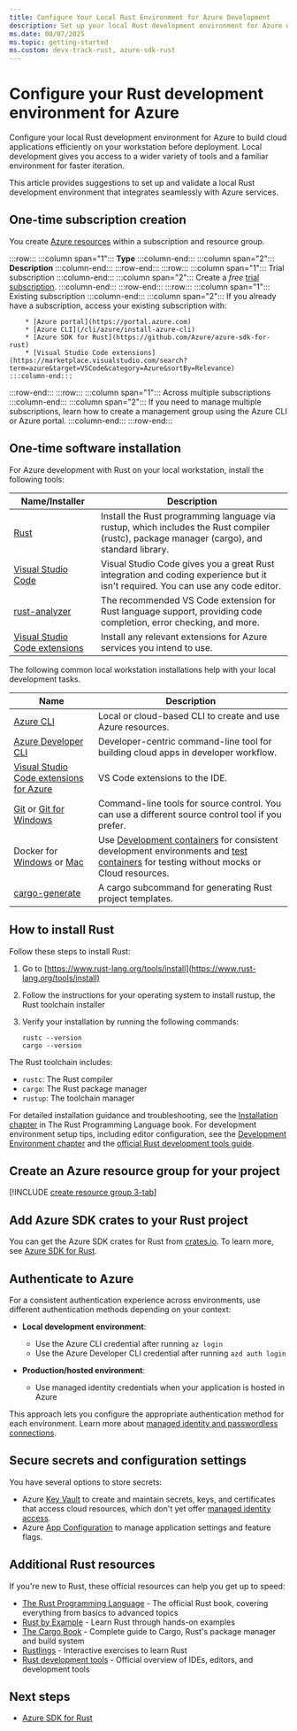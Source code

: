 ```yaml
---
title: Configure Your Local Rust Environment for Azure Development
description: Set up your local Rust development environment for Azure with installation suggestions, SDK crates, authentication methods, and essential tools. Start building cloud applications today.
ms.date: 08/07/2025
ms.topic: getting-started
ms.custom: devx-track-rust, azure-sdk-rust
---
```


# Configure your Rust development environment for Azure

Configure your local Rust development environment for Azure to build cloud applications efficiently on your workstation before deployment. Local development gives you access to a wider variety of tools and a familiar environment for faster iteration.

This article provides suggestions to set up and validate a local Rust development environment that integrates seamlessly with Azure services.

## One-time subscription creation

You create [Azure resources](/azure/cloud-adoption-framework/ready/azure-setup-guide/organize-resources?tabs=AzureManagementGroupsAndHierarchy) within a subscription and resource group. 

:::row:::
    :::column span="1":::
        **Type**
    :::column-end:::
    :::column span="2":::
        **Description**
    :::column-end:::
:::row-end:::
:::row:::
    :::column span="1":::
        Trial subscription
    :::column-end:::
    :::column span="2":::
        Create a _free_ [trial subscription](https://azure.microsoft.com/free/).
    :::column-end:::
:::row-end:::
:::row:::
    :::column span="1":::
        Existing subscription
    :::column-end:::
    :::column span="2":::
        If you already have a subscription, access your existing subscription with:

        * [Azure portal](https://portal.azure.com)
        * [Azure CLI](/cli/azure/install-azure-cli)
        * [Azure SDK for Rust](https://github.com/Azure/azure-sdk-for-rust)
        * [Visual Studio Code extensions](https://marketplace.visualstudio.com/search?term=azure&target=VSCode&category=Azure&sortBy=Relevance)
    :::column-end:::
:::row-end:::
:::row:::
    :::column span="1":::
        Across multiple subscriptions
    :::column-end:::
    :::column span="2":::
        If you need to manage multiple subscriptions, learn how to create a management group using the Azure CLI or Azure portal.
    :::column-end:::
:::row-end:::

## One-time software installation

For Azure development with Rust on your local workstation, install the following tools:

|Name/Installer|Description|
|--|--|
|[Rust](https://www.rust-lang.org/tools/install)|Install the Rust programming language via rustup, which includes the Rust compiler (rustc), package manager (cargo), and standard library.|
|[Visual Studio Code](https://code.visualstudio.com/)|Visual Studio Code gives you a great Rust integration and coding experience but it isn't required. You can use any code editor.|
|[rust-analyzer](https://marketplace.visualstudio.com/items?itemName=rust-lang.rust-analyzer)|The recommended VS Code extension for Rust language support, providing code completion, error checking, and more.|
|[Visual Studio Code extensions](https://marketplace.visualstudio.com/search?term=azure&target=VSCode&category=Azure&sortBy=Relevance)|Install any relevant extensions for Azure services you intend to use.|

The following common local workstation installations help with your local development tasks.

|Name|Description|
|--|--|
|[Azure CLI](/cli/azure/get-started-with-azure-cli)|Local or cloud-based CLI to create and use Azure resources.|
|[Azure Developer CLI](../../azure-developer-cli/overview.md?tabs=other)|Developer-centric command-line tool for building cloud apps in developer workflow.|
|[Visual Studio Code extensions for Azure](https://marketplace.visualstudio.com/search?term=azure&target=VSCode&category=Azure&sortBy=Relevance) |VS Code extensions to the IDE.|
|[Git](https://git-scm.com/downloads) or [Git for Windows](https://gitforwindows.org/)| Command-line tools for source control. You can use a different source control tool if you prefer. |
|Docker for [Windows](https://docs.docker.com/desktop/install/windows-install/) or [Mac](https://docs.docker.com/desktop/install/mac-install/)|Use [Development containers](https://containers.dev/) for consistent development environments and [test containers](https://testcontainers.com/) for testing without mocks or Cloud resources.|
|[cargo-generate](https://github.com/cargo-generate/cargo-generate)|A cargo subcommand for generating Rust project templates.|

## How to install Rust

Follow these steps to install Rust:

1. Go to [https://www.rust-lang.org/tools/install](https://www.rust-lang.org/tools/install)
1. Follow the instructions for your operating system to install rustup, the Rust toolchain installer
1. Verify your installation by running the following commands:

    ```console
    rustc --version
    cargo --version
    ```

The Rust toolchain includes:
- `rustc`: The Rust compiler
- `cargo`: The Rust package manager
- `rustup`: The toolchain manager

For detailed installation guidance and troubleshooting, see the [Installation chapter](https://doc.rust-lang.org/book/ch01-01-installation.html) in The Rust Programming Language book. For development environment setup tips, including editor configuration, see the [Development Environment chapter](https://doc.rust-lang.org/book/ch01-02-hello-world.html) and the [official Rust development tools guide](https://www.rust-lang.org/tools).

## Create an Azure resource group for your project

[!INCLUDE [create resource group 3-tab](../../includes/create-resource-group.md)]

## Add Azure SDK crates to your Rust project
You can get the Azure SDK crates for Rust from [crates.io](https://crates.io/). To learn more, see [Azure SDK for Rust](./sdk/overview.md).


## Authenticate to Azure

For a consistent authentication experience across environments, use different authentication methods depending on your context:

- **Local development environment**: 
  - Use the Azure CLI credential after running `az login`
  - Use the Azure Developer CLI credential after running `azd auth login`

- **Production/hosted environment**: 
  - Use managed identity credentials when your application is hosted in Azure

This approach lets you configure the appropriate authentication method for each environment. Learn more about [managed identity and passwordless connections](../../intro/passwordless-overview.md).


## Secure secrets and configuration settings

You have several options to store secrets:

- Azure [Key Vault](/azure/key-vault/) to create and maintain secrets, keys, and certificates that access cloud resources, which don't yet offer [managed identity access](../../intro/passwordless-overview.md).
- Azure [App Configuration](/azure/azure-app-configuration/) to manage application settings and feature flags.


## Additional Rust resources

If you're new to Rust, these official resources can help you get up to speed:

- [The Rust Programming Language](https://doc.rust-lang.org/book/) - The official Rust book, covering everything from basics to advanced topics
- [Rust by Example](https://doc.rust-lang.org/rust-by-example/) - Learn Rust through hands-on examples
- [The Cargo Book](https://doc.rust-lang.org/cargo/) - Complete guide to Cargo, Rust's package manager and build system
- [Rustlings](https://github.com/rust-lang/rustlings) - Interactive exercises to learn Rust
- [Rust development tools](https://www.rust-lang.org/tools) - Official overview of IDEs, editors, and development tools

## Next steps

* [Azure SDK for Rust](https://github.com/Azure/azure-sdk-for-rust)